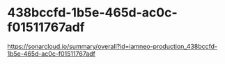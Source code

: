 # 438bccfd-1b5e-465d-ac0c-f01511767adf
https://sonarcloud.io/summary/overall?id=iamneo-production_438bccfd-1b5e-465d-ac0c-f01511767adf
